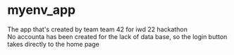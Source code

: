 # myenv_app
The app that's created by team team 42 for iwd 22 hackathon <br>
No accounta has been created for the lack of data base, so the login button takes directly to the home page
